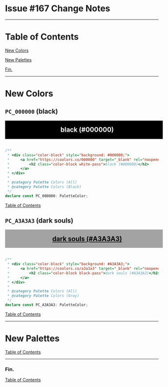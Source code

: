<!--suppress JSUnresolvedLibraryURL -->
<!-- Coolors Palette Widget -->
<script src="https://coolors.co/palette-widget/widget.js"></script>

<style>
  div.color-block {
      text-align: center;
  }

  .color-block {
      width: 100%;
      margin: 0;
      padding: 0.5em;
  }

  .black-pass {
      color: black;
  }

  .white-pass {
      color: white;
  }
</style>

# Issue #167 Change Notes

----

# Table of Contents

[New Colors](#new-colors)

[New Palettes](#new-palettes)

[Fin.](#fin)

----

# New Colors

## `PC_000000` (black)

<div class="color-block" style="background: #000000;">
  <a href="https://coolors.co/000000" target="_blank" rel="noopener noreferrer">
    <h2 class="color-block white-pass">black (#000000)</h2>
  </a>
</div>
<br/>

```typescript
/**
 * <div class="color-block" style="background: #000000;">
 *     <a href="https://coolors.co/000000" target="_blank" rel="noopener noreferrer">
 *         <h2 class="color-block white-pass">black (#000000)</h2>
 *     </a>
 * </div>
 *
 * @category Palette Colors (All)
 * @category Palette Colors (Black)
 */
declare const PC_000000: PaletteColor;
```

[Table of Contents](#table-of-contents)

## `PC_A3A3A3` (dark souls)

<div class="color-block" style="background: #A3A3A3;">
  <a href="https://coolors.co/a3a3a3" target="_blank" rel="noopener noreferrer">
    <h2 class="color-block black-pass">dark souls (#A3A3A3)</h2>
  </a>
</div>
<br/>

```typescript
/**
 * <div class="color-block" style="background: #A3A3A3;">
 *     <a href="https://coolors.co/a3a3a3" target="_blank" rel="noopener noreferrer">
 *         <h2 class="color-block black-pass">dark souls (#A3A3A3)</h2>
 *     </a>
 * </div>
 *
 * @category Palette Colors (All)
 * @category Palette Colors (Gray)
 */
declare const PC_A3A3A3: PaletteColor;
```

[Table of Contents](#table-of-contents)

----

# New Palettes

[Table of Contents](#table-of-contents)

----

### Fin.

[Table of Contents](#table-of-contents)
